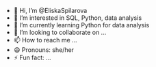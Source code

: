 - 👋 Hi, I’m @EliskaSpilarova
- 👀 I’m interested in SQL, Python, data analysis
- 🌱 I’m currently learning Python for data analysis
- 💞️ I’m looking to collaborate on ...
- 📫 How to reach me ...
- 😄 Pronouns: she/her
- ⚡ Fun fact: ...

<!---
EliskaSpilarova/EliskaSpilarova is a ✨ special ✨ repository because its `README.md` (this file) appears on your GitHub profile.
You can click the Preview link to take a look at your changes.
--->
